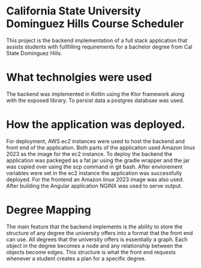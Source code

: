 # California State University Dominguez Hills Course Scheduler
This project is the backend implementation of a full stack application that assists students with fullfilling requirements for 
a bachelor degree from Cal State Dominguez Hills. 

# What technolgies were used

The backend was implemented in Kotlin using the Ktor framework along with the exposed library. To persist data a postgres databsae was used. 

# How the application was deployed. 
For deployment, AWS ec2 instances were used to host the backend and front end of the application. 
Both parts of the application used Amazon linux 2023 as the image for the ec2 instance. To deploy the backend the application was packeged as a fat jar using the gradle wrapper and the jar was copied over using the scp command in git bash. 
After enviorement variables were set in the ec2 instance the application was successfully deployed. For the frontend an Amazon linux 2023 image was also used. After building the Angular application NGINX was used to serve output. 

# Degree Mapping
The main feature that the backend implements is the ability to store the structure of any degree the university offers into a format that the front end can use. All degrees that the university offers is essentially a graph. Each object
in the degree becomes a node and any relationship between the objects become edges. This structure is what the front end requests whenever a student creates a plan for a specific degree.  


